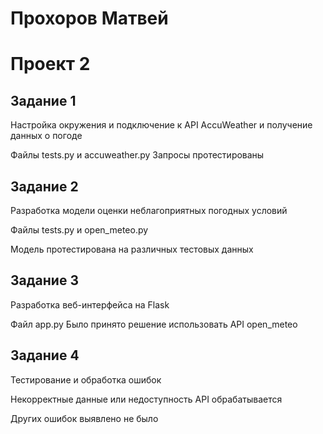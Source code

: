 <h1>Прохоров Матвей</h1>
<h1>Проект 2</h1>

<h2>Задание 1</h2>
Настройка окружения и подключение к API AccuWeather и получение данных о погоде

Файлы tests.py и accuweather.py
Запросы протестированы

<h2>Задание 2</h2>
Разработка модели оценки неблагоприятных погодных условий

Файлы tests.py и open_meteo.py

Модель протестирована на различных тестовых данных

<h2>Задание 3</h2>
Разработка веб-интерфейса на Flask

Файл app.py
Было принято решение использовать API open_meteo


<h2>Задание 4</h2>
Тестирование и обработка ошибок

Некорректные данные или недоступность API обрабатывается

Других ошибок выявлено не было
